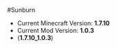 #Sunburn
* Current Minecraft Version: **1.7.10**
* Current Mod Version: **1.0.3**
* (**1.7.10_1.0.3**)